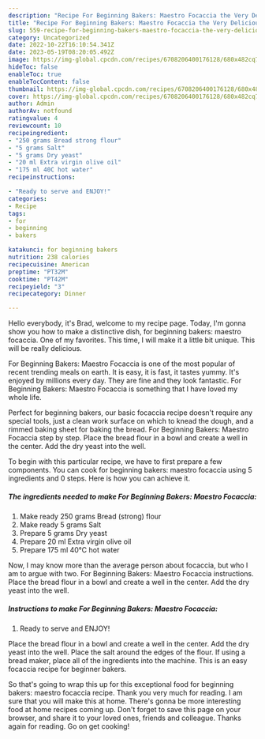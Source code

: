 ```yaml
---
description: "Recipe For Beginning Bakers: Maestro Focaccia the Very Delicious"
title: "Recipe For Beginning Bakers: Maestro Focaccia the Very Delicious"
slug: 559-recipe-for-beginning-bakers-maestro-focaccia-the-very-delicious
category: Uncategorized
date: 2022-10-22T16:10:54.341Z
date: 2023-05-19T08:20:05.492Z
image: https://img-global.cpcdn.com/recipes/6708206400176128/680x482cq70/for-beginning-bakers-maestro-focaccia-recipe-main-photo.jpg
hideToc: false
enableToc: true
enableTocContent: false
thumbnail: https://img-global.cpcdn.com/recipes/6708206400176128/680x482cq70/for-beginning-bakers-maestro-focaccia-recipe-main-photo.jpg
cover: https://img-global.cpcdn.com/recipes/6708206400176128/680x482cq70/for-beginning-bakers-maestro-focaccia-recipe-main-photo.jpg
author: Admin
authorAv: notfound
ratingvalue: 4
reviewcount: 10
recipeingredient:
- "250 grams Bread strong flour"
- "5 grams Salt"
- "5 grams Dry yeast"
- "20 ml Extra virgin olive oil"
- "175 ml 40C hot water"
recipeinstructions:

- "Ready to serve and ENJOY!"
categories:
- Recipe
tags:
- for
- beginning
- bakers

katakunci: for beginning bakers 
nutrition: 238 calories
recipecuisine: American
preptime: "PT32M"
cooktime: "PT42M"
recipeyield: "3"
recipecategory: Dinner

---
```



Hello everybody, it's Brad, welcome to my recipe page. Today, I'm gonna show you how to make a distinctive dish, for beginning bakers: maestro focaccia. One of my favorites. This time, I will make it a little bit unique. This will be really delicious.

For Beginning Bakers: Maestro Focaccia is one of the most popular of recent trending meals on earth. It is easy, it is fast, it tastes yummy. It's enjoyed by millions every day. They are fine and they look fantastic. For Beginning Bakers: Maestro Focaccia is something that I have loved my whole life.

Perfect for beginning bakers, our basic focaccia recipe doesn&#39;t require any special tools, just a clean work surface on which to knead the dough, and a rimmed baking sheet for baking the bread. For Beginning Bakers: Maestro Focaccia step by step. Place the bread flour in a bowl and create a well in the center. Add the dry yeast into the well.


To begin with this particular recipe, we have to first prepare a few components. You can cook for beginning bakers: maestro focaccia using 5 ingredients and 0 steps. Here is how you can achieve it.

<!--inarticleads1-->

##### The ingredients needed to make For Beginning Bakers: Maestro Focaccia:

1. Make ready 250 grams Bread (strong) flour
1. Make ready 5 grams Salt
1. Prepare 5 grams Dry yeast
1. Prepare 20 ml Extra virgin olive oil
1. Prepare 175 ml 40°C hot water


Now, I may know more than the average person about focaccia, but who I am to argue with two. For Beginning Bakers: Maestro Focaccia instructions. Place the bread flour in a bowl and create a well in the center. Add the dry yeast into the well. 

<!--inarticleads2-->

##### Instructions to make For Beginning Bakers: Maestro Focaccia:


1. Ready to serve and ENJOY!

Place the bread flour in a bowl and create a well in the center. Add the dry yeast into the well. Place the salt around the edges of the flour. If using a bread maker, place all of the ingredients into the machine. This is an easy focaccia recipe for beginner bakers. 

So that's going to wrap this up for this exceptional food for beginning bakers: maestro focaccia recipe. Thank you very much for reading. I am sure that you will make this at home. There's gonna be more interesting food at home recipes coming up. Don't forget to save this page on your browser, and share it to your loved ones, friends and colleague. Thanks again for reading. Go on get cooking!
